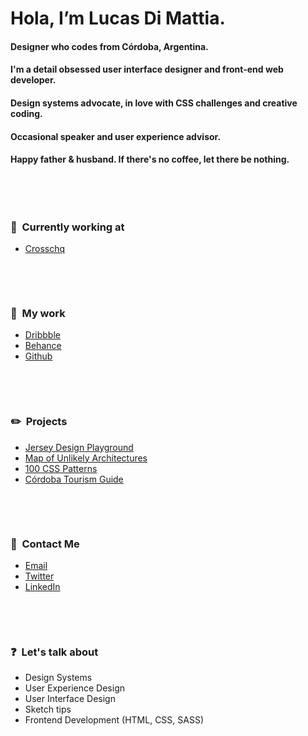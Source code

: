 # Hola, I’m Lucas Di Mattia.
#### Designer who codes from Córdoba, Argentina.
#### I'm a detail obsessed user interface designer and front-end web developer.
#### Design systems advocate, in love with CSS challenges and creative coding.
#### Occasional speaker and user experience advisor.
#### Happy father & husband. If there's no coffee, let there be nothing.

&nbsp;

&nbsp;

### 📂&nbsp;&nbsp;Currently working at
* [Crosschq](https://www.crosschq.com)

&nbsp;

&nbsp;

### 📂&nbsp;&nbsp;My work
* [Dribbble](http://www.dribbble.com/untallucas)
* [Behance](http://www.behance.com/untallucas)
* [Github](https://github.com/untallucas)

&nbsp;

&nbsp;

### ✏️&nbsp;&nbsp;Projects
* [Jersey Design Playground](https://jerseydesign.untallucas.com) 
* [Map of Unlikely Architectures](https://arquitecturasimprobables.untallucas.com) 
* [100 CSS Patterns](http://100-css-patterns.afterseven.com.ar/) 
* [Córdoba Tourism Guide](https://cordoba.maapu.com/) 

&nbsp;

&nbsp;

### 💬&nbsp;&nbsp;Contact Me
* [Email](mailto:hola@untallucas.com)
* [Twitter](http://www.twitter.com/untallucas)
* [LinkedIn](http://www.linkedin.com/in/lucasdimattia)

&nbsp;

&nbsp;

### ❓&nbsp;&nbsp;Let's talk about
* Design Systems
* User Experience Design
* User Interface Design
* Sketch tips
* Frontend Development (HTML, CSS, SASS)

